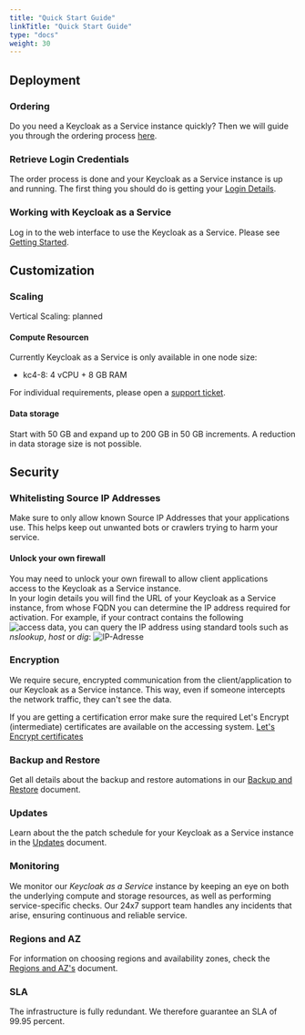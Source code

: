 ```yaml
---
title: "Quick Start Guide"
linkTitle: "Quick Start Guide"
type: "docs"
weight: 30
---
```


## Deployment

### Ordering

Do you need a Keycloak as a Service instance quickly? Then we will guide you through the ordering process [here](../../tutorials/ordering/).

### Retrieve Login Credentials

The order process is done and your Keycloak as a Service instance is up and running. The first thing you should do is getting your [Login Details](../../tutorials/retrieve_login_credentials/).

### Working with Keycloak as a Service

Log in to the web interface to use the Keycloak as a Service. Please see [Getting Started](../../tutorials/first_steps/#log-in-to-the-web-interface-to-use-the-iam---keycloak-service).

## Customization

### Scaling

Vertical Scaling: planned

#### Compute Resourcen

Currently Keycloak as a Service is only available in one node size:

- kc4-8: 4 vCPU + 8 GB RAM

For individual requirements, please open a [support ticket](https://customerservice.plusserver.com/support/ticket-create).

#### Data storage

Start with 50 GB and expand up to 200 GB in 50 GB increments. A reduction in data storage size is not possible.

## Security

### Whitelisting Source IP Addresses

Make sure to only allow known Source IP Addresses that your applications use. This helps keep out unwanted bots or crawlers trying to harm your service.

#### Unlock your own firewall

You may need to unlock your own firewall to allow client applications access to the Keycloak as a Service instance. </br>
In your login details you will find the URL of your Keycloak as a Service instance, from whose FQDN you can determine the IP address required for activation.
For example, if your contract contains the following ![access data](/images/content/04-msl/en/iam_keycloak/get_credentials/3-credentials-view.png), you can query the IP address using standard tools such as *nslookup*, *host* or *dig*:
![IP-Adresse](/images/content/04-msl/de/iam_keycloak/ordering/11-get-instanz-ip.png)

### Encryption

We require secure, encrypted communication from the client/application to our Keycloak as a Service instance. This way, even if someone intercepts the network traffic, they can't see the data.

If you are getting a certification error make sure the required Let's Encrypt (intermediate) certificates are available on the accessing system. [Let's Encrypt certificates](https://letsencrypt.org/certificates/)

### Backup and Restore

Get all details about the backup and restore automations in our [Backup and Restore](../../documentation/backup/) document.

### Updates

Learn about the the patch schedule for your Keycloak as a Service instance in the [Updates](../../documentation/update/) document.

### Monitoring

We monitor our *Keycloak as a Service* instance by keeping an eye on both the underlying compute and storage resources, as well as performing service-specific checks. Our 24x7 support team handles any incidents that arise, ensuring continuous and reliable service.

### Regions and AZ

For information on choosing regions and availability zones, check the [Regions and AZ's](../../../general/plusserver-region-az/) document.

### SLA

The infrastructure is fully redundant. We therefore guarantee an SLA of 99.95 percent.
